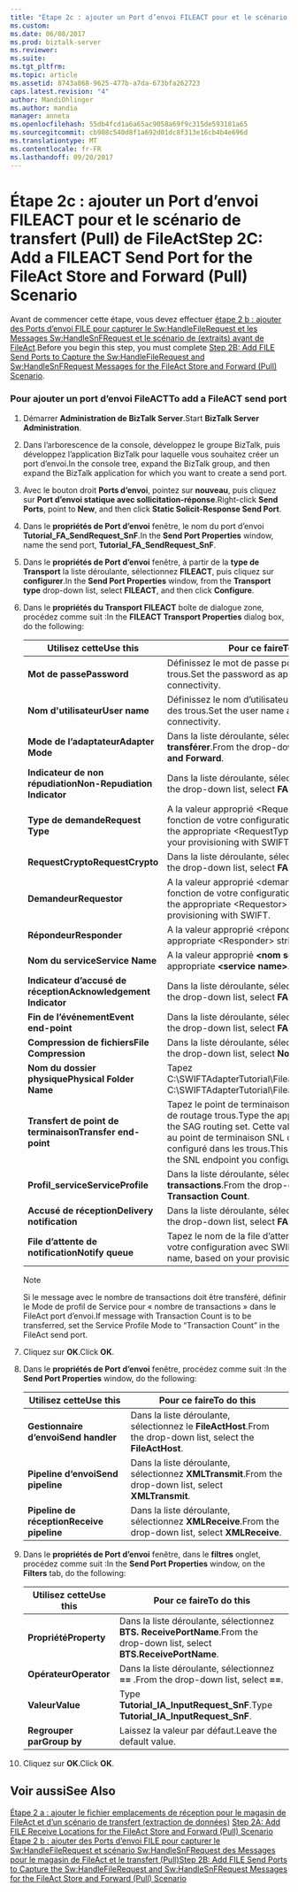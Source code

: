```yaml
---
title: "Étape 2c : ajouter un Port d’envoi FILEACT pour et le scénario de transfert (Pull) de FileAct | Documents Microsoft"
ms.custom: 
ms.date: 06/08/2017
ms.prod: biztalk-server
ms.reviewer: 
ms.suite: 
ms.tgt_pltfrm: 
ms.topic: article
ms.assetid: 8743a868-9625-477b-a7da-673bfa262723
caps.latest.revision: "4"
author: MandiOhlinger
ms.author: mandia
manager: anneta
ms.openlocfilehash: 55db4fcd1a6a65ac9058a69f9c315de593181a65
ms.sourcegitcommit: cb908c540d8f1a692d01dc8f313e16cb4b4e696d
ms.translationtype: MT
ms.contentlocale: fr-FR
ms.lasthandoff: 09/20/2017
---
```

# <a name="step-2c-add-a-fileact-send-port-for-the-fileact-store-and-forward-pull-scenario"></a><span data-ttu-id="3aafc-102">Étape 2c : ajouter un Port d’envoi FILEACT pour et le scénario de transfert (Pull) de FileAct</span><span class="sxs-lookup"><span data-stu-id="3aafc-102">Step 2C: Add a FILEACT Send Port for the FileAct Store and Forward (Pull) Scenario</span></span>
<span data-ttu-id="3aafc-103">Avant de commencer cette étape, vous devez effectuer [étape 2 b : ajouter des Ports d’envoi FILE pour capturer le Sw:HandleFileRequest et les Messages Sw:HandleSnFRequest et le scénario de (extraits) avant de FileAct](../../adapters-and-accelerators/fileact-interact/step-2b-add-file-send-ports--get-sw-handlefilerequest-and-sw-handlesnfrequest.md).</span><span class="sxs-lookup"><span data-stu-id="3aafc-103">Before you begin this step, you must complete [Step 2B: Add FILE Send Ports to Capture the Sw:HandleFileRequest and Sw:HandleSnFRequest Messages for the FileAct Store and Forward (Pull) Scenario](../../adapters-and-accelerators/fileact-interact/step-2b-add-file-send-ports--get-sw-handlefilerequest-and-sw-handlesnfrequest.md).</span></span>  
  
### <a name="to-add-a-fileact-send-port"></a><span data-ttu-id="3aafc-104">Pour ajouter un port d’envoi FileACT</span><span class="sxs-lookup"><span data-stu-id="3aafc-104">To add a FileACT send port</span></span>  
  
1.  <span data-ttu-id="3aafc-105">Démarrer **Administration de BizTalk Server**.</span><span class="sxs-lookup"><span data-stu-id="3aafc-105">Start **BizTalk Server Administration**.</span></span>  
  
2.  <span data-ttu-id="3aafc-106">Dans l’arborescence de la console, développez le groupe BizTalk, puis développez l’application BizTalk pour laquelle vous souhaitez créer un port d’envoi.</span><span class="sxs-lookup"><span data-stu-id="3aafc-106">In the console tree, expand the BizTalk group, and then expand the BizTalk application for which you want to create a send port.</span></span>  
  
3.  <span data-ttu-id="3aafc-107">Avec le bouton droit **Ports d’envoi**, pointez sur **nouveau**, puis cliquez sur **Port d’envoi statique avec sollicitation-réponse**.</span><span class="sxs-lookup"><span data-stu-id="3aafc-107">Right-click **Send Ports**, point to **New**, and then click **Static Solicit-Response Send Port**.</span></span>  
  
4.  <span data-ttu-id="3aafc-108">Dans le **propriétés de Port d’envoi** fenêtre, le nom du port d’envoi **Tutorial_FA_SendRequest_SnF**.</span><span class="sxs-lookup"><span data-stu-id="3aafc-108">In the **Send Port Properties** window, name the send port, **Tutorial_FA_SendRequest_SnF**.</span></span>  
  
5.  <span data-ttu-id="3aafc-109">Dans le **propriétés de Port d’envoi** fenêtre, à partir de la **type de Transport** la liste déroulante, sélectionnez **FILEACT**, puis cliquez sur **configurer**.</span><span class="sxs-lookup"><span data-stu-id="3aafc-109">In the **Send Port Properties** window, from the **Transport type** drop-down list, select **FILEACT**, and then click **Configure**.</span></span>  
  
6.  <span data-ttu-id="3aafc-110">Dans le **propriétés du Transport FILEACT** boîte de dialogue zone, procédez comme suit :</span><span class="sxs-lookup"><span data-stu-id="3aafc-110">In the **FILEACT Transport Properties** dialog box, do the following:</span></span>  
  
    |<span data-ttu-id="3aafc-111">**Utilisez cette**</span><span class="sxs-lookup"><span data-stu-id="3aafc-111">**Use this**</span></span>|<span data-ttu-id="3aafc-112">**Pour ce faire**</span><span class="sxs-lookup"><span data-stu-id="3aafc-112">**To do this**</span></span>|  
    |------------------|--------------------|  
    |<span data-ttu-id="3aafc-113">**Mot de passe**</span><span class="sxs-lookup"><span data-stu-id="3aafc-113">**Password**</span></span>|<span data-ttu-id="3aafc-114">Définissez le mot de passe pour la connectivité des trous.</span><span class="sxs-lookup"><span data-stu-id="3aafc-114">Set the password as appropriate for SAG connectivity.</span></span>|  
    |<span data-ttu-id="3aafc-115">**Nom d'utilisateur**</span><span class="sxs-lookup"><span data-stu-id="3aafc-115">**User name**</span></span>|<span data-ttu-id="3aafc-116">Définissez le nom d’utilisateur pour la connectivité des trous.</span><span class="sxs-lookup"><span data-stu-id="3aafc-116">Set the user name as appropriate for SAG connectivity.</span></span>|  
    |<span data-ttu-id="3aafc-117">**Mode de l’adaptateur**</span><span class="sxs-lookup"><span data-stu-id="3aafc-117">**Adapter Mode**</span></span>|<span data-ttu-id="3aafc-118">Dans la liste déroulante, sélectionnez **stocker et transférer**.</span><span class="sxs-lookup"><span data-stu-id="3aafc-118">From the drop-down list, select **Store and Forward**.</span></span>|  
    |<span data-ttu-id="3aafc-119">**Indicateur de non répudiation**</span><span class="sxs-lookup"><span data-stu-id="3aafc-119">**Non-Repudiation Indicator**</span></span>|<span data-ttu-id="3aafc-120">Dans la liste déroulante, sélectionnez **FALSE**.</span><span class="sxs-lookup"><span data-stu-id="3aafc-120">From the drop-down list, select **FALSE**.</span></span>|  
    |<span data-ttu-id="3aafc-121">**Type de demande**</span><span class="sxs-lookup"><span data-stu-id="3aafc-121">**Request Type**</span></span>|<span data-ttu-id="3aafc-122">A la valeur approprié \<RequestType > chaîne, en fonction de votre configuration avec SWIFT.</span><span class="sxs-lookup"><span data-stu-id="3aafc-122">Set to the appropriate \<RequestType> string, based on your provisioning with SWIFT.</span></span>|  
    |<span data-ttu-id="3aafc-123">**RequestCrypto**</span><span class="sxs-lookup"><span data-stu-id="3aafc-123">**RequestCrypto**</span></span>|<span data-ttu-id="3aafc-124">Dans la liste déroulante, sélectionnez **FALSE**.</span><span class="sxs-lookup"><span data-stu-id="3aafc-124">From the drop-down list, select **FALSE**.</span></span>|  
    |<span data-ttu-id="3aafc-125">**Demandeur**</span><span class="sxs-lookup"><span data-stu-id="3aafc-125">**Requestor**</span></span>|<span data-ttu-id="3aafc-126">A la valeur approprié \<demandeur > chaîne, en fonction de votre configuration avec SWIFT.</span><span class="sxs-lookup"><span data-stu-id="3aafc-126">Set to the appropriate \<Requestor> string, based on your provisioning with SWIFT.</span></span>|  
    |<span data-ttu-id="3aafc-127">**Répondeur**</span><span class="sxs-lookup"><span data-stu-id="3aafc-127">**Responder**</span></span>|<span data-ttu-id="3aafc-128">A la valeur approprié \<répondeur > chaîne.</span><span class="sxs-lookup"><span data-stu-id="3aafc-128">Set to the appropriate \<Responder> string.</span></span>|  
    |<span data-ttu-id="3aafc-129">**Nom du service**</span><span class="sxs-lookup"><span data-stu-id="3aafc-129">**Service Name**</span></span>|<span data-ttu-id="3aafc-130">A la valeur approprié  **\<nom service >**.</span><span class="sxs-lookup"><span data-stu-id="3aafc-130">Set to the appropriate **\<service name>**.</span></span>|  
    |<span data-ttu-id="3aafc-131">**Indicateur d’accusé de réception**</span><span class="sxs-lookup"><span data-stu-id="3aafc-131">**Acknowledgement Indicator**</span></span>|<span data-ttu-id="3aafc-132">Dans la liste déroulante, sélectionnez **FALSE**.</span><span class="sxs-lookup"><span data-stu-id="3aafc-132">From the drop-down list, select **FALSE**.</span></span>|  
    |<span data-ttu-id="3aafc-133">**Fin de l’événement**</span><span class="sxs-lookup"><span data-stu-id="3aafc-133">**Event end-point**</span></span>|<span data-ttu-id="3aafc-134">Dans la liste déroulante, sélectionnez **FALSE**.</span><span class="sxs-lookup"><span data-stu-id="3aafc-134">From the drop-down list, select **FALSE**.</span></span>|  
    |<span data-ttu-id="3aafc-135">**Compression de fichiers**</span><span class="sxs-lookup"><span data-stu-id="3aafc-135">**File Compression**</span></span>|<span data-ttu-id="3aafc-136">Dans la liste déroulante, sélectionnez **aucun**.</span><span class="sxs-lookup"><span data-stu-id="3aafc-136">From the drop-down list, select **None**.</span></span>|  
    |<span data-ttu-id="3aafc-137">**Nom du dossier physique**</span><span class="sxs-lookup"><span data-stu-id="3aafc-137">**Physical Folder Name**</span></span>|<span data-ttu-id="3aafc-138">Tapez C:\SWIFTAdapterTutorial\Fileact\ClientLocation.</span><span class="sxs-lookup"><span data-stu-id="3aafc-138">Type C:\SWIFTAdapterTutorial\Fileact\ClientLocation.</span></span>|  
    |<span data-ttu-id="3aafc-139">**Transfert de point de terminaison**</span><span class="sxs-lookup"><span data-stu-id="3aafc-139">**Transfer end-point**</span></span>|<span data-ttu-id="3aafc-140">Tapez le point de terminaison approprié pour le jeu de routage trous.</span><span class="sxs-lookup"><span data-stu-id="3aafc-140">Type the appropriate end-point for the SAG routing set.</span></span> <span data-ttu-id="3aafc-141">Cette valeur doit correspondre au point de terminaison SNL que vous avez configuré dans les trous.</span><span class="sxs-lookup"><span data-stu-id="3aafc-141">This value should match the SNL endpoint you configured in SAG.</span></span>|  
    |<span data-ttu-id="3aafc-142">**Profil_service**</span><span class="sxs-lookup"><span data-stu-id="3aafc-142">**ServiceProfile**</span></span>|<span data-ttu-id="3aafc-143">Dans la liste déroulante, sélectionnez **nombre de transactions**.</span><span class="sxs-lookup"><span data-stu-id="3aafc-143">From the drop-down list, select **Transaction Count**.</span></span>|  
    |<span data-ttu-id="3aafc-144">**Accusé de réception**</span><span class="sxs-lookup"><span data-stu-id="3aafc-144">**Delivery notification**</span></span>|<span data-ttu-id="3aafc-145">Dans la liste déroulante, sélectionnez **FALSE**.</span><span class="sxs-lookup"><span data-stu-id="3aafc-145">From the drop-down list, select **FALSE**.</span></span>|  
    |<span data-ttu-id="3aafc-146">**File d’attente de notification**</span><span class="sxs-lookup"><span data-stu-id="3aafc-146">**Notify queue**</span></span>|<span data-ttu-id="3aafc-147">Tapez le nom de la file d’attente, en fonction de votre configuration avec SWIFT.</span><span class="sxs-lookup"><span data-stu-id="3aafc-147">Type the queue name, based on your provisioning with SWIFT.</span></span>|  
  
    > [!NOTE]
    >  <span data-ttu-id="3aafc-148">Si le message avec le nombre de transactions doit être transféré, définir le Mode de profil de Service pour « nombre de transactions » dans le FileAct port d’envoi.</span><span class="sxs-lookup"><span data-stu-id="3aafc-148">If message with Transaction Count is to be transferred, set the Service Profile Mode to “Transaction Count” in the FileAct send port.</span></span>  
  
7.  <span data-ttu-id="3aafc-149">Cliquez sur **OK**.</span><span class="sxs-lookup"><span data-stu-id="3aafc-149">Click **OK**.</span></span>  
  
8.  <span data-ttu-id="3aafc-150">Dans le **propriétés de Port d’envoi** fenêtre, procédez comme suit :</span><span class="sxs-lookup"><span data-stu-id="3aafc-150">In the **Send Port Properties** window, do the following:</span></span>  
  
    |<span data-ttu-id="3aafc-151">**Utilisez cette**</span><span class="sxs-lookup"><span data-stu-id="3aafc-151">**Use this**</span></span>|<span data-ttu-id="3aafc-152">**Pour ce faire**</span><span class="sxs-lookup"><span data-stu-id="3aafc-152">**To do this**</span></span>|  
    |------------------|--------------------|  
    |<span data-ttu-id="3aafc-153">**Gestionnaire d’envoi**</span><span class="sxs-lookup"><span data-stu-id="3aafc-153">**Send handler**</span></span>|<span data-ttu-id="3aafc-154">Dans la liste déroulante, sélectionnez le **FileActHost**.</span><span class="sxs-lookup"><span data-stu-id="3aafc-154">From the drop-down list, select the **FileActHost**.</span></span>|  
    |<span data-ttu-id="3aafc-155">**Pipeline d’envoi**</span><span class="sxs-lookup"><span data-stu-id="3aafc-155">**Send pipeline**</span></span>|<span data-ttu-id="3aafc-156">Dans la liste déroulante, sélectionnez **XMLTransmit**.</span><span class="sxs-lookup"><span data-stu-id="3aafc-156">From the drop-down list, select **XMLTransmit**.</span></span>|  
    |<span data-ttu-id="3aafc-157">**Pipeline de réception**</span><span class="sxs-lookup"><span data-stu-id="3aafc-157">**Receive pipeline**</span></span>|<span data-ttu-id="3aafc-158">Dans la liste déroulante, sélectionnez **XMLReceive**.</span><span class="sxs-lookup"><span data-stu-id="3aafc-158">From the drop-down list, select **XMLReceive**.</span></span>|  
  
9. <span data-ttu-id="3aafc-159">Dans le **propriétés de Port d’envoi** fenêtre, dans le **filtres** onglet, procédez comme suit :</span><span class="sxs-lookup"><span data-stu-id="3aafc-159">In the **Send Port Properties** window, on the **Filters** tab, do the following:</span></span>  
  
    |<span data-ttu-id="3aafc-160">**Utilisez cette**</span><span class="sxs-lookup"><span data-stu-id="3aafc-160">**Use this**</span></span>|<span data-ttu-id="3aafc-161">**Pour ce faire**</span><span class="sxs-lookup"><span data-stu-id="3aafc-161">**To do this**</span></span>|  
    |------------------|--------------------|  
    |<span data-ttu-id="3aafc-162">**Propriété**</span><span class="sxs-lookup"><span data-stu-id="3aafc-162">**Property**</span></span>|<span data-ttu-id="3aafc-163">Dans la liste déroulante, sélectionnez **BTS. ReceivePortName**.</span><span class="sxs-lookup"><span data-stu-id="3aafc-163">From the drop-down list, select **BTS.ReceivePortName**.</span></span>|  
    |<span data-ttu-id="3aafc-164">**Opérateur**</span><span class="sxs-lookup"><span data-stu-id="3aafc-164">**Operator**</span></span>|<span data-ttu-id="3aafc-165">Dans la liste déroulante, sélectionnez  **==** .</span><span class="sxs-lookup"><span data-stu-id="3aafc-165">From the drop-down list, select **==**.</span></span>|  
    |<span data-ttu-id="3aafc-166">**Valeur**</span><span class="sxs-lookup"><span data-stu-id="3aafc-166">**Value**</span></span>|<span data-ttu-id="3aafc-167">Type **Tutorial_IA_InputRequest_SnF**.</span><span class="sxs-lookup"><span data-stu-id="3aafc-167">Type **Tutorial_IA_InputRequest_SnF**.</span></span>|  
    |<span data-ttu-id="3aafc-168">**Regrouper par**</span><span class="sxs-lookup"><span data-stu-id="3aafc-168">**Group by**</span></span>|<span data-ttu-id="3aafc-169">Laissez la valeur par défaut.</span><span class="sxs-lookup"><span data-stu-id="3aafc-169">Leave the default value.</span></span>|  
  
10. <span data-ttu-id="3aafc-170">Cliquez sur **OK**.</span><span class="sxs-lookup"><span data-stu-id="3aafc-170">Click **OK**.</span></span>  
  
## <a name="see-also"></a><span data-ttu-id="3aafc-171">Voir aussi</span><span class="sxs-lookup"><span data-stu-id="3aafc-171">See Also</span></span>  
 <span data-ttu-id="3aafc-172">[Étape 2 a : ajouter le fichier emplacements de réception pour le magasin de FileAct et d’un scénario de transfert (extraction de données)](../../adapters-and-accelerators/fileact-interact/step-2a-add-file-receive-locations-for-fileact-store-and-forward-scenario.md) </span><span class="sxs-lookup"><span data-stu-id="3aafc-172">[Step 2A: Add FILE Receive Locations for the FileAct Store and Forward (Pull) Scenario](../../adapters-and-accelerators/fileact-interact/step-2a-add-file-receive-locations-for-fileact-store-and-forward-scenario.md) </span></span>  
 [<span data-ttu-id="3aafc-173">Étape 2 b : ajouter des Ports d’envoi FILE pour capturer le Sw:HandleFileRequest et scénario Sw:HandleSnFRequest des Messages pour le magasin de FileAct et le transfert (Pull)</span><span class="sxs-lookup"><span data-stu-id="3aafc-173">Step 2B: Add FILE Send Ports to Capture the Sw:HandleFileRequest and Sw:HandleSnFRequest Messages for the FileAct Store and Forward (Pull) Scenario</span></span>](../../adapters-and-accelerators/fileact-interact/step-2b-add-file-send-ports--get-sw-handlefilerequest-and-sw-handlesnfrequest.md)